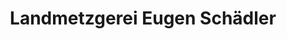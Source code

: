 ---
title: "Landmetzgerei Eugen Schädler"
url: /tettnang/landmetzgerei-eugen-schaedler/
shop: Metzgerei
---